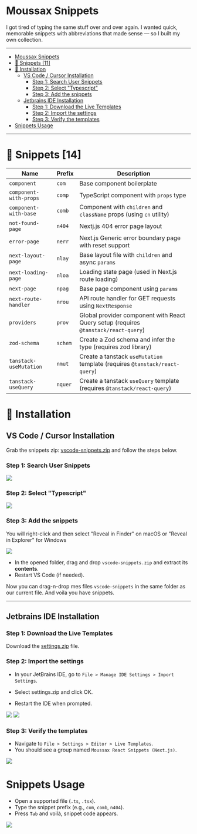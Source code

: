 # Moussax Snippets

I got tired of typing the same stuff over and over again. I wanted quick, memorable snippets with abbreviations that
made sense — so I built my own collection.

---

<!-- TOC -->
* [Moussax Snippets](#moussax-snippets)
* [📄 Snippets [11]](#-snippets-11)
* [🧩 Installation](#-installation)
  * [VS Code / Cursor Installation](#vs-code--cursor-installation)
    * [Step 1: Search User Snippets](#step-1-search-user-snippets)
    * [Step 2: Select "Typescript"](#step-2-select-typescript)
    * [Step 3: Add the snippets](#step-3-add-the-snippets)
  * [Jetbrains IDE Installation](#jetbrains-ide-installation)
    * [Step 1: Download the Live Templates](#step-1-download-the-live-templates)
    * [Step 2: Import the settings](#step-2-import-the-settings)
    * [Step 3: Verify the templates](#step-3-verify-the-templates)
* [Snippets Usage](#snippets-usage)
<!-- TOC -->

---

# 📄 Snippets [14]

| Name                   | Prefix  | Description                                                                         |
|------------------------|---------|-------------------------------------------------------------------------------------|
| `component`            | `com`   | Base component boilerplate                                                          |
| `component-with-props` | `comp`  | TypeScript component with `props` type                                              |
| `component-with-base`  | `comb`  | Component with `children` and `className` props (using `cn` utility)                |
| `not-found-page`       | `n404`  | Nextj.js 404 error page layout                                                      |
| `error-page`           | `nerr`  | Next.js Generic error boundary page with reset support                              |
| `next-layout-page`     | `nlay`  | Base layout file with `children` and async `params`                                 |
| `next-loading-page`    | `nloa`  | Loading state page (used in Next.js route loading)                                  |
| `next-page`            | `npag`  | Base page component using `params`                                                  |
| `next-route-handler`   | `nrou`  | API route handler for GET requests using `NextResponse`                             |
| `providers`            | `prov`  | Global provider component with React Query setup (requires `@tanstack/react-query`) |
| `zod-schema`           | `schem` | Create a Zod schema and infer the type (requires zod library)                       |
| `tanstack-useMutation` | `nmut`  | Create a tanstack `useMutation` template (requires `@tanstack/react-query`)         |
| `tanstack-useQuery`    | `nquer` | Create a tanstack `useQuery` template  (requires `@tanstack/react-query`)                                              |

# 🧩 Installation

## VS Code / Cursor Installation

Grab the snippets zip: [vscode-snippets.zip](snippets/vscode/vscode-snippets.zip) and follow the steps below.

### Step 1: Search User Snippets

![](/assets/vscode-1.png)

### Step 2: Select "Typescript"

![](/assets/vscode-2.png)

### Step 3: Add the snippets

You will right-click and then select "Reveal in Finder" on macOS or "Reveal in Explorer" for Windows

![](/assets/vscode-3.png)

- In the opened folder, drag and drop `vscode-snippets.zip` and extract its **contents**.
- Restart VS Code (if needed).

Now you can drag-n-drop mes files `vscode-snippets` in the same folder as our current file. And voila you have snippets.

---

## Jetbrains IDE Installation

### Step 1: Download the Live Templates

Download the [settings.zip](snippets/jetbrains/settings.zip) file.

### Step 2: Import the settings

- In your JetBrains IDE, go to `File > Manage IDE Settings > Import Settings`.
- Select settings.zip and click OK.

- Restart the IDE when prompted.

![](/assets/jetbrains-1.png)
![](/assets/jetbrains-2.png)

### Step 3: Verify the templates

- Navigate to `File > Settings > Editor > Live Templates`.
- You should see a group named `Moussax React Snippets (Next.js)`.

![](/assets/jetbrains-3.png)

# Snippets Usage

- Open a supported file (`.ts`, `.tsx`).
- Type the snippet prefix (e.g., `com`, `comb`, `n404`).
- Press `Tab` and voilà, snippet code appears.

![](/assets/snippet.png)


